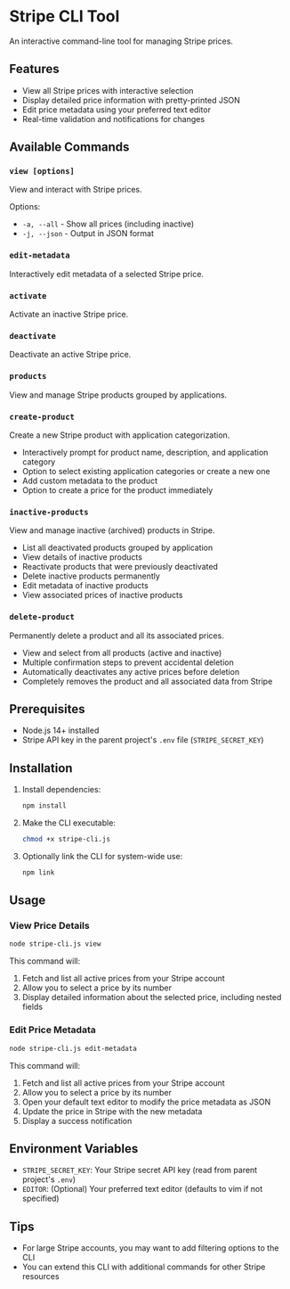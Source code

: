 # Stripe CLI Tool

An interactive command-line tool for managing Stripe prices.

## Features

- View all Stripe prices with interactive selection
- Display detailed price information with pretty-printed JSON
- Edit price metadata using your preferred text editor
- Real-time validation and notifications for changes

## Available Commands

### `view [options]`
View and interact with Stripe prices.

Options:
- `-a, --all` - Show all prices (including inactive)
- `-j, --json` - Output in JSON format

### `edit-metadata`
Interactively edit metadata of a selected Stripe price.

### `activate`
Activate an inactive Stripe price.

### `deactivate`
Deactivate an active Stripe price.

### `products`
View and manage Stripe products grouped by applications.

### `create-product`
Create a new Stripe product with application categorization.
- Interactively prompt for product name, description, and application category
- Option to select existing application categories or create a new one
- Add custom metadata to the product
- Option to create a price for the product immediately

### `inactive-products`
View and manage inactive (archived) products in Stripe.
- List all deactivated products grouped by application
- View details of inactive products
- Reactivate products that were previously deactivated
- Delete inactive products permanently
- Edit metadata of inactive products
- View associated prices of inactive products

### `delete-product`
Permanently delete a product and all its associated prices.
- View and select from all products (active and inactive)
- Multiple confirmation steps to prevent accidental deletion
- Automatically deactivates any active prices before deletion
- Completely removes the product and all associated data from Stripe

## Prerequisites

- Node.js 14+ installed
- Stripe API key in the parent project's `.env` file (`STRIPE_SECRET_KEY`)

## Installation

1. Install dependencies:
   ```bash
   npm install
   ```

2. Make the CLI executable:
   ```bash
   chmod +x stripe-cli.js
   ```

3. Optionally link the CLI for system-wide use:
   ```bash
   npm link
   ```

## Usage

### View Price Details

```bash
node stripe-cli.js view
```
This command will:
1. Fetch and list all active prices from your Stripe account
2. Allow you to select a price by its number
3. Display detailed information about the selected price, including nested fields

### Edit Price Metadata

```bash
node stripe-cli.js edit-metadata
```
This command will:
1. Fetch and list all active prices from your Stripe account
2. Allow you to select a price by its number
3. Open your default text editor to modify the price metadata as JSON
4. Update the price in Stripe with the new metadata
5. Display a success notification

## Environment Variables

- `STRIPE_SECRET_KEY`: Your Stripe secret API key (read from parent project's `.env`)
- `EDITOR`: (Optional) Your preferred text editor (defaults to vim if not specified)

## Tips

- For large Stripe accounts, you may want to add filtering options to the CLI
- You can extend this CLI with additional commands for other Stripe resources
